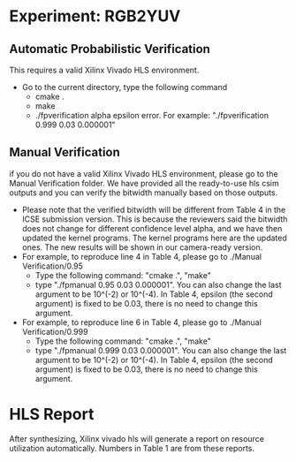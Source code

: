 # Experiment: RGB2YUV

## Automatic Probabilistic Verification
This requires a valid Xilinx Vivado HLS environment.
- Go to the current directory, type the following command
  - cmake .
  - make
  - ./fpverification alpha epsilon error. For example: "./fpverification 0.999 0.03 0.000001"

## Manual Verification
if you do not have a valid Xilinx Vivado HLS environment, please go to the Manual Verification folder. We have provided all the ready-to-use hls csim outputs and you can verify the bitwidth manually based on those outputs.
- Please note that the verified bitwidth will be different from Table 4 in the ICSE submission version. This is because the reviewers said the bitwidth does not change for different confidence level alpha, and we have then updated the kernel programs. The kernel programs here are the updated ones. The new results will be shown in our camera-ready version.
- For example, to reproduce line 4 in Table 4, please go to ./Manual Verification/0.95
  - Type the following command: "cmake .", "make"
  - type "./fpmanual 0.95 0.03 0.000001". You can also change the last argument to be 10^(-2) or 10^(-4). In Table 4, epsilon (the second argument) is fixed to be 0.03, there is no need to change this argument.
- For example, to reproduce line 6 in Table 4, please go to ./Manual Verification/0.999
  - Type the following command: "cmake .", "make"
  - type "./fpmanual 0.999 0.03 0.000001". You can also change the last argument to be 10^(-2) or 10^(-4). In Table 4, epsilon (the second argument) is fixed to be 0.03, there is no need to change this argument.

# HLS Report
After synthesizing, Xilinx vivado hls will generate a report on resource utilization automatically. Numbers in Table 1 are from these reports.



